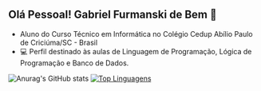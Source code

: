 ## Olá Pessoal! Gabriel Furmanski de Bem 👋

-  Aluno do Curso Técnico em Informática no Colégio Cedup Abílio Paulo de Criciúma/SC - Brasil
- 💻 Perfil destinado às aulas de Linguagem de Programação, Lógica de Programação e Banco de Dados.
  
![Anurag's GitHub stats](https://github-readme-stats.vercel.app/api?username=Spritze&theme=radical&show_icons=true)
[![Top Linguagens](https://github-readme-stats.vercel.app/api/top-langs/?username=Spritze&layout=compact)](https://github.com/anuraghazra/github-readme-stats)

</div>
 <br><br>
 
<div> 
  
</div>
